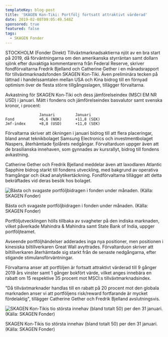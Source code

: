 ```yaml
---
templateKey: blog-post
title: 'SKAGEN Kon-Tiki: Portfölj fortsatt attraktivt värderad'
date: 2019-02-08T09:05:49.548Z
sponsored: true
featured: false
tags:
  - SKAGEN Fonder
---
```

STOCKHOLM (Fonder Direkt) Tillväxtmarknadsaktierna njöt av en bra start på 2019, då förväntningarna om den amerikanska styrräntan samt dollarn sjönk efter duvaktiga kommentarerna från Federal Reserve, skriver fondförvaltarna Fredrik Bjelland och Catherine Gether i en månadsrapport för tillväxtmarknadsfonden SKAGEN Kon-Tiki. Även preliminära tecken på lättnad i handelssamtalen mellan USA och Kina bidrog till en förnyad optimism över de flesta större tillgångsslagen, tillägger förvaltarna.

Avkastning för SKAGEN Kon-Tiki och dess jämförelseindex (MSCI EM NR USD) i januari. Mätt i fondens och jämförelseindex basvalutor samt svenska kronor, i procent:

```
               Januari         Januari                         
Fond           +6,6 (NOK)      +11,8 (SEK)                     
Jmf-index      +8,8 (USD)      +11,0 (SEK)   
```

Förvaltarna skriver att ökningen i januari bidrog till att flera placeringar, bland annat teknikbolaget Samsung Electronics och investmentbolaget Naspers, återhämtade fjolårets nedgångar. Förvaltarduon uppger även att de brasilianska innehaven, som gynnades av kursrallyt, bidrog till fondens avkastning.

Catherine Gether och Fredrik Bjelland meddelar även att laxodlaren Atlantic Sapphire bidrog starkt till fondens utveckling, med bakgrund av operativa framgångar och ökad analytikertäckning. Fondförvaltarna tillägger att detta bekräftades vid deras besök hos bolaget.

![Bästa och svagaste portföljbidragen i fonden under månaden. (Källa: SKAGEN Fonder)](/img/skagen8feb.png)

<span class="image-caption">Bästa och svagaste portföljbidragen i fonden under månaden. (Källa: SKAGEN Fonder)</span>

Portföljutvecklingen hölls tillbaka av svagheter på den indiska marknaden, vilket påverkade Mahindra & Mahindra samt State Bank of India, uppger portföljteamet.



Avseende portföljhändelser adderades inga nya positioner, men positionen i kinesiska biltillverkaren Great Wall avyttrades. Förvaltarduon skriver att biltillverkaren återhämtade sig starkt från de senaste nedgångarna, efter stigande stimulansförväntningar.



Förvaltarna anser att portföljen är fortsatt attraktivt värderad till 9 gånger 2019 års vinster samt 1 gånger bokfört värde, vilket anges innebära en rabatt om 15 respektive 35 procent mot MSCI:s tillväxtmarknadsindex.



"Då tillväxtmarknader handlas till en rabatt på 20 procent mot den globala marknaden anser vi att portföljens risk/reward fortfarande är mycket fördelaktig", tillägger Catherine Gether och Fredrik Bjelland avslutningsvis.

![SKAGEN Kon-Tikis tio största innehav (bland totalt 50) per den 31 januari. (Källa: SKAGEN Fonder)](/img/skagen8feb2.png)

<span class="image-caption">SKAGEN Kon-Tikis tio största innehav (bland totalt 50) per den 31 januari. (Källa: SKAGEN Fonder)</span>
